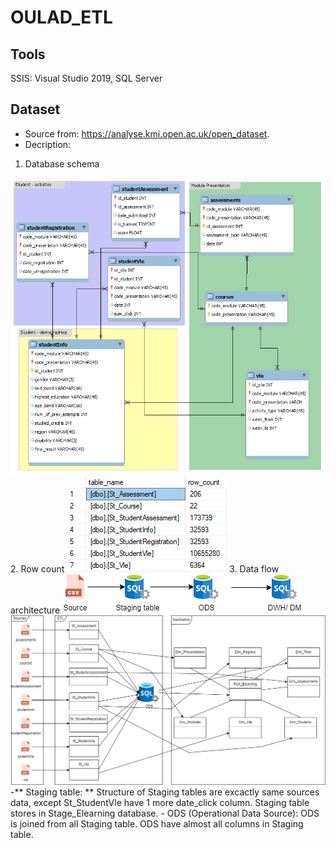 # OULAD_ETL
## Tools
SSIS: Visual Studio 2019, SQL Server
## Dataset
- Source from: https://analyse.kmi.open.ac.uk/open_dataset.
- Decription:
1. Database schema
<img src="image/Database_Schema.png">
2. Row count
<img src="image/Rowcount.png">
3. Data flow architecture
<img src="image/Dataflow.png">
<img src="image/Dataflow_full.png">
-** Staging table: ** Structure of Staging tables are excactly same sources data, except St_StudentVle have 1 more date_click column. Staging table stores in Stage_Elearning database.
- ODS (Operational Data Source): ODS is joined from all Staging table. ODS have almost all columns in Staging table.

